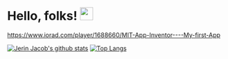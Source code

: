 # Hello, folks! <img src="https://raw.githubusercontent.com/MartinHeinz/MartinHeinz/master/wave.gif" width="30px">
https://www.iorad.com/player/1688660/MIT-App-Inventor----My-first-App

[![Jerin Jacob's github stats](https://github-readme-stats.vercel.app/api?username=jerinjacob1999&show_icons=true&theme=tokyonight)](https://github.com/anuraghazra/github-readme-stats)
[![Top Langs](https://github-readme-stats.vercel.app/api/top-langs/?username=jerinjacob1999&layout=compact&theme=tokyonight)](https://github.com/anuraghazra/github-readme-stats)
